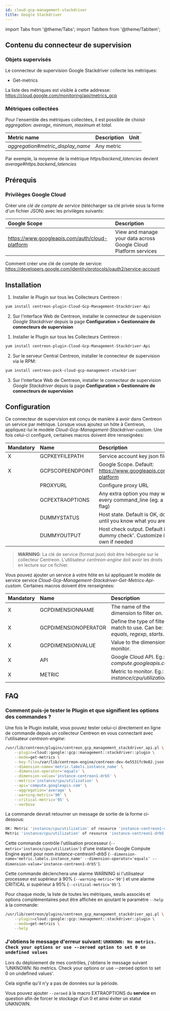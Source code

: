 ```yaml
---
id: cloud-gcp-management-stackdriver
title: Google Stackdriver
---
```

import Tabs from '@theme/Tabs';
import TabItem from '@theme/TabItem';


## Contenu du connecteur de supervision

### Objets supervisés

Le connecteur de supervision Google Stackdriver collecte les métriques:
* Get-metrics

La liste des métriques est visible à cette addresse: https://cloud.google.com/monitoring/api/metrics_gcp

### Métriques collectées

Pour l'ensemble des métriques collectées, il est possible de choisir *aggregation*: _average_, _minimum_, _maximum_ et _total_.

<Tabs groupId="sync">
<TabItem value="Get-metrics" label="Get-metrics">

| Metric name                         | Description | Unit  |
| :---------------------------------- | :---------- | :---- |
| *aggregation*#*metric_display_name* | Any metric  |       |

Par exemple, la moyenne de la métrique *https/backend_latencies* devient *average#https.backend_latencies* 

</TabItem>
</Tabs>

## Prérequis

### Privilèges Google Cloud

Créer une *clé de compte de service* (télécharger sa clé privée sous la forme d'un fichier JSON) avec les privilèges suivants:

| Google Scope                                     | Description                                                     |
| :----------------------------------------------- | :-------------------------------------------------------------- |
| https://www.googleapis.com/auth/cloud-platform   | View and manage your data across Google Cloud Platform services |

Comment créer une clé de compte de service: https://developers.google.com/identity/protocols/oauth2/service-account

## Installation

<Tabs groupId="sync">
<TabItem value="Online License" label="Online License">

1. Installer le Plugin sur tous les Collecteurs Centreon :

```bash
yum install centreon-plugin-Cloud-Gcp-Management-Stackdriver-Api
```

2. Sur l'interface Web de Centreon, installer le connecteur de supervision *Google Stackdriver* depuis la page **Configuration > Gestionnaire de connecteurs de supervision**

</TabItem>
<TabItem value="Offline License" label="Offline License">

1. Installer le Plugin sur tous les Collecteurs Centreon :

```bash
yum install centreon-plugin-Cloud-Gcp-Management-Stackdriver-Api
```

2. Sur le serveur Central Centreon, installer le connecteur de supervision via le RPM:

```bash
yum install centreon-pack-cloud-gcp-management-stackdriver
```

3. Sur l'interface Web de Centreon, installer le connecteur de supervision *Google Stackdriver* depuis la page **Configuration > Gestionnaire de connecteurs de supervision**

</TabItem>
</Tabs>

## Configuration

Ce connecteur de supervision est conçu de manière à avoir dans Centreon un service par métrique.
Lorsque vous ajoutez un hôte à Centreon, appliquez-lui le modèle *Cloud-Gcp-Management-Stackdriver-custom*. 
Une fois celui-ci configuré, certaines macros doivent être renseignées:

| Mandatory   | Name                 | Description                                                                                 |
| :---------- | :------------------- | :------------------------------------------------------------------------------------------ |
| X           | GCPKEYFILEPATH       | Service account key json file                                                               |
| X           | GCPSCOPEENDPOINT     | Google Scope. Default: https://www.googleapis.com/auth/cloud-platform                       |
|             | PROXYURL             | Configure proxy URL                                                                         |
|             | GCPEXTRAOPTIONS      | Any extra option you may want to add to every command_line (eg. a --verbose flag)           |
|             | DUMMYSTATUS          | Host state. Default is OK, do not modify it until you know what you are doing               |
|             | DUMMYOUTPUT          | Host check output. Default is 'This is a dummy check'. Customize it with your own if needed |

> **WARNING**: La clé de service (format json) doit être hébergée sur le collecteur Centreon. L'utilisateur *centreon-engine* doit avoir les droits en lecture sur ce fichier.

Vous pouvez ajouter un service à votre hôte en lui appliquant le modèle de service service *Cloud-Gcp-Management-Stackdriver-Get-Metrics-Api-custom*.
Certaines macros doivent être renseignées:

| Mandatory   | Name                 | Description                                                                                 |
| :---------- | :------------------- | :------------------------------------------------------------------------------------------ |
| X           | GCPDIMENSIONNAME     | The name of the dimension to filter on.                                                     |
| X           | GCPDIMENSIONOPERATOR | Define the type of filter match to use. Can be: _equals_, _regexp_, _starts_.               |
| X           | GCPDIMENSIONVALUE    | Value to the dimension monitor.                                                             |
| X           | API                  | Google Cloud API. Eg.: *compute.googleapis.com*                                             |
| X           | METRIC               | Metric to monitor. Eg.: *instance/cpu/utilization*                                          |

## FAQ

### Comment puis-je tester le Plugin et que signifient les options des commandes ?

Une fois le Plugin installé, vous pouvez tester celui-ci directement en ligne de commande
depuis un collecteur Centreon en vous connectant avec l'utilisateur *centreon-engine*:

```bash
/usr/lib/centreon/plugins/centreon_gcp_management_stackdriver_api.pl \
    --plugin=cloud::google::gcp::management::stackdriver::plugin \
    --mode=get-metrics \
    --key-file=/var/lib/centreon-engine/centreon-dev-6e5531fc9e82.json \
    --dimension-name='metric.labels.instance_name' \
    --dimension-operator='equals' \
    --dimension-value='instance-centreon1-drb5' \
    --metric='instance/cpu/utilization' \
    --api='compute.googleapis.com' \
    --aggregation='average' \
    --warning-metric='90' \
    --critical-metric='95' \
    --verbose
```

La commande devrait retourner un message de sortie de la forme ci-dessous:

```bash
OK: Metric 'instance/cpu/utilization' of resource 'instance-centreon1-drb5' value is 0.0111772524293797 | 'average#instance.cpu.utilization'=0.0111772524293797;0:90;0:95;;
Metric 'instance/cpu/utilization' of resource 'instance-centreon1-drb5' value is 0.0111772524293797
```

Cette commande contrôle l'utilisation processeur (```--metric='instance/cpu/utilization'```) d'une instance Google Compute Engine 
ayant pour nom *instance-centreon1-drb5* (```--dimension-name='metric.labels.instance_name' --dimension-operator='equals' --dimension-value='instance-centreon1-drb5'```).

Cette commande déclenchera une alarme WARNING si l'utilisateur processeur est supérieur à 90% (```--warning-metric='90'```)
et une alarme CRITICAL si supérieur à 95% (```--critical-metric='95'```).

Pour chaque mode, la liste de toutes les métriques, seuils associés et options complémentaires peut être affichée
en ajoutant le paramètre ```--help``` à la commande:

```bash
/usr/lib/centreon/plugins/centreon_gcp_management_stackdriver_api.pl \
    --plugin=cloud::google::gcp::management::stackdriver::plugin \
    --mode=get-metrics \
    --help
```

### J'obtiens le message d'erreur suivant: ```UNKNOWN: No metrics. Check your options or use --zeroed option to set 0 on undefined values```

Lors du déploiement de mes contrôles, j'obtiens le message suivant 'UNKNOWN: No metrics. Check your options or use --zeroed option to set 0 on undefined values'. 

Cela signifie qu'il n'y a pas de données sur la période.

Vous pouvez ajouter ```--zeroed``` à la macro EXTRAOPTIONS du **service** en question afin de forcer le stockage d'un 0 et ainsi éviter un statut UNKNOWN.
